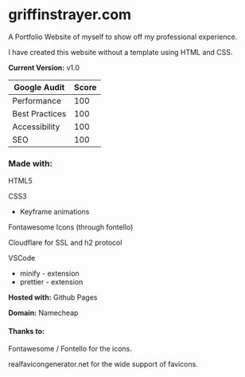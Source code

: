 # griffinstrayer.com

A Portfolio Website of myself to show off my professional experience.

I have created this website without a template using HTML and CSS.

**Current Version:** v1.0

| Google Audit   | Score |
| -------------- | ----- |
| Performance    | 100   |
| Best Practices | 100   |
| Accessibility  | 100   |
| SEO            | 100   |

### Made with:

HTML5

CSS3

* Keyframe animations

Fontawesome Icons (through fontello)

Cloudflare for SSL and h2 protocol

VSCode

* minify - extension
* prettier - extension

**Hosted with:** Github Pages

**Domain:** Namecheap

#### Thanks to:

Fontawesome / Fontello for the icons.

realfavicongenerator.net for the wide support of favicons.
